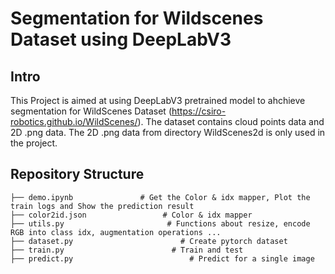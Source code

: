 # Segmentation for Wildscenes Dataset using DeepLabV3

## Intro
This Project is aimed at using DeepLabV3 pretrained model to ahchieve segmentation for WildScenes Dataset (https://csiro-robotics.github.io/WildScenes/). The dataset contains cloud points data and 2D .png data. The 2D .png data from directory WildScenes2d is only used in the project.

## Repository Structure
```
├── demo.ipynb               # Get the Color & idx mapper, Plot the train logs and Show the prediction result
├── color2id.json                 # Color & idx mapper
├── utils.py                       # Functions about resize, encode RGB into class idx, augmentation operations ...
├── dataset.py                        # Create pytorch dataset
├── train.py                        # Train and test
├── predict.py                          # Predict for a single image
```
